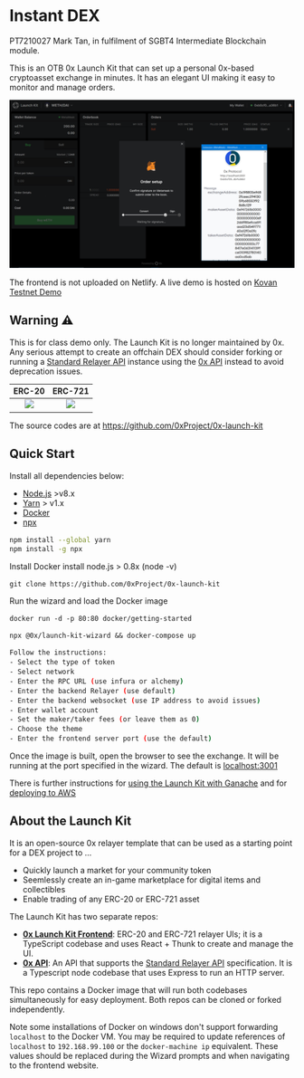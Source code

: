 # Instant DEX

PT7210027 Mark Tan, in fulfilment of SGBT4 Intermediate Blockchain module.

This is an OTB 0x Launch Kit that can set up a personal 0x-based cryptoasset exchange in minutes. It has an elegant UI making it easy to monitor and manage orders.

![](./0xhome.png)


The frontend is not uploaded on Netlify. A live demo is hosted on [Kovan Testnet Demo](http://v3-kovan-demo.s3-website-us-east-1.amazonaws.com/#/erc20/)


## Warning ⚠️ ️

This is for class demo only. The Launch Kit is no longer maintained by 0x. Any serious attempt to create an offchain DEX should consider forking or running a [Standard Relayer API](https://0x.org/docs/api#sra) instance using the [0x API](https://github.com/0xProject/0x-api) instead to avoid deprecation issues.

|                              ERC-20                              |                              ERC-721                              |
| :--------------------------------------------------------------: | :---------------------------------------------------------------: |
| ![](https://s3.eu-west-2.amazonaws.com/0x-wiki-images/erc20.png) | ![](https://s3.eu-west-2.amazonaws.com/0x-wiki-images/erc721.png) |

The source codes are at https://github.com/0xProject/0x-launch-kit
## Quick Start

Install all dependencies below:
-   [Node.js](https://nodejs.org/en/download/) >v8.x
-   [Yarn](https://yarnpkg.com/en/) > v1.x
-   [Docker](https://docs.docker.com/compose/install/)
-   [npx](https://www.npmjs.com/package/npx)

```bash
npm install --global yarn
npm install -g npx
```

Install Docker
install node.js > 0.8x (node -v)

```
git clone https://github.com/0xProject/0x-launch-kit
```
Run the wizard and load the Docker image

```
docker run -d -p 80:80 docker/getting-started
```

```
npx @0x/launch-kit-wizard && docker-compose up
```

```bash
Follow the instructions:
- Select the type of token
- Select network
- Enter the RPC URL (use infura or alchemy)
- Enter the backend Relayer (use default)
- Enter the backend websocket (use IP address to avoid issues)
- Enter wallet account
- Set the maker/taker fees (or leave them as 0)
- Choose the theme
- Enter the frontend server port (use the default)
```

Once the image is built, open the browser to see the exchange. It will be running at the port specified in the wizard. The default is [localhost:3001](http://localhost:3001/)

There is further instructions for [using the Launch Kit with Ganache](https://github.com/0xProject/0x-launch-kit/wiki/FAQ#development-with-ganache) and for [deploying to AWS](https://github.com/0xProject/0x-launch-kit/wiki/FAQ#aws)

## About the Launch Kit

It is an open-source 0x relayer template that can be used as a starting point for a DEX project to ...
-   Quickly launch a market for your community token
-   Seemlessly create an in-game marketplace for digital items and collectibles
-   Enable trading of any ERC-20 or ERC-721 asset

The Launch Kit has two separate repos:
-   **[0x Launch Kit Frontend](https://github.com/0xProject/0x-launch-kit-frontend)**: ERC-20 and ERC-721 relayer UIs; it is a TypeScript codebase and uses React + Thunk to create and manage the UI.
-   **[0x API](https://github.com/0xProject/0x-api)**: An API that supports the [Standard Relayer API](https://0x.org/docs/api#sra) specification. It is a Typescript node codebase that uses Express to run an HTTP server.

This repo contains a Docker image that will run both codebases simultaneously for easy deployment. Both repos can be cloned or forked independently.

Note some installations of Docker on windows don't support forwarding `localhost` to the Docker VM. You may be required to update references of `localhost` to `192.168.99.100` or the `docker-machine ip` equivalent. These values should be replaced during the Wizard prompts and when navigating to the frontend website.
